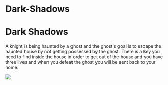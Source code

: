 # Dark-Shadows
<h1>Dark Shadows</h1>
<p>A knight is being haunted by a ghost and the ghost's goal is to escape the haunted house by not getting possessed by the ghost. There is a key you need to find inside the house in order to get out of the house and you have three lives and when you defeat the ghost you will be sent back to your home.</p>
<img src="https://ak2.picdn.net/shutterstock/videos/4457852/thumb/1.jpg">
